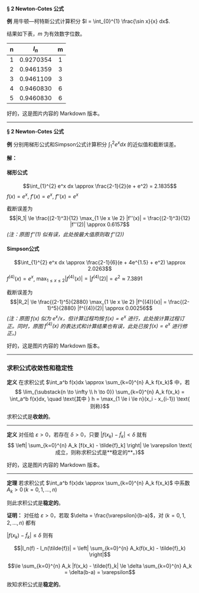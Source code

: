 



**§ 2 Newton-Cotes 公式**

**例** 用牛顿—柯特斯公式计算积分 $I = \int_{0}^{1} \frac{\sin x}{x} dx$.

结果如下表，$m$ 为有效数字位数。

| **n** | **$I_n$** | **m** |
| :---: | :---: | :---: |
| 1 | 0.9270354 | 1 |
| 2 | 0.9461359 | 3 |
| 3 | 0.9461109 | 3 |
| 4 | 0.9460830 | 6 |
| 5 | 0.9460830 | 6 |


好的，这是图片内容的 Markdown 版本。

---

**§ 2 Newton-Cotes 公式**

**例** 分别用梯形公式和Simpson公式计算积分 $\int_{1}^{2} e^x dx$ 的近似值和截断误差。

**解：**
#### 梯形公式
$$\int_{1}^{2} e^x dx \approx \frac{2-1}{2}(e + e^2) = 2.1835$$
$f(x) = e^x$, $f'(x) = e^x$, $f''(x) = e^x$

截断误差为
$$|R_1| \le \frac{(2-1)^3}{12} \max_{1 \le x \le 2} |f''(x)| = \frac{(2-1)^3}{12} |f''(2)| \approx 0.6157$$
*(注：原图 $f''(1)$ 似有误，此处按最大值原则取 $f''(2)$)*

#### Simpson公式
$$\int_{1}^{2} e^x dx \approx \frac{2-1}{6}(e + 4e^{1.5} + e^2) \approx 2.0263$$
$f^{(4)}(x) = e^x$, $\max_{1 \le x \le 2} |f^{(4)}(x)| = |f^{(4)}(2)| = e^2 \approx 7.3891$

截断误差为
$$|R_2| \le \frac{(2-1)^5}{2880} \max_{1 \le x \le 2} |f^{(4)}(x)| = \frac{(2-1)^5}{2880} |f^{(4)}(2)| \approx 0.00256$$
*(注：原图 $f(x)$ 似为 $e^x/x$，但计算过程均按 $f(x)=e^x$ 进行，此处按计算过程订正。同时，原图 $f^{(4)}(x)$ 的表达式和计算结果也有误，此处已按 $f(x)=e^x$ 进行修正。)*


好的，这是图片内容的 Markdown 版本。

---

### **求积公式收敛性和稳定性**

**定义** 在求积公式 $\int_a^b f(x)dx \approx \sum_{k=0}^{n} A_k f(x_k)$ 中，若
$$ \lim_{\substack{n \to \infty \\ h \to 0}} \sum_{k=0}^{n} A_k f(x_k) = \int_a^b f(x)dx, \quad \text{其中 } h = \max_{1 \le i \le n}(x_i - x_{i-1}) \text{ 则称}$$
求积公式是**收敛的**。

---

**定义** 对任给 $\varepsilon > 0$，若存在 $\delta > 0$，只要 $|f(x_k) - \tilde{f}_k| < \delta$
就有
$$ \left| \sum_{k=0}^{n} A_k [f(x_k) - \tilde{f}_k] \right| \le \varepsilon \text{ 成立，则称求积公式是**稳定的**。}$$



好的，这是图片内容的 Markdown 版本。

---

**定理** 若求积公式 $\int_a^b f(x)dx \approx \sum_{k=0}^{n} A_k f(x_k)$ 中系数 $A_k > 0 \, (k=0,1,...,n)$

则此求积公式是**稳定的**。

**证明：** 对任给 $\varepsilon > 0$，若取 $\delta = \frac{\varepsilon}{b-a}$，对 $(k=0,1,2,...,n)$ 都有

$|f(x_k) - \tilde{f}_k| \le \delta$ 则有

$$|I_n(f) - I_n(\tilde{f})| = \left| \sum_{k=0}^{n} A_k(f(x_k) - \tilde{f}_k) \right|$$

$$\le \sum_{k=0}^{n} A_k |f(x_k) - \tilde{f}_k| \le \delta \sum_{k=0}^{n} A_k = \delta(b-a) = \varepsilon$$

故知求积公式是**稳定的**。